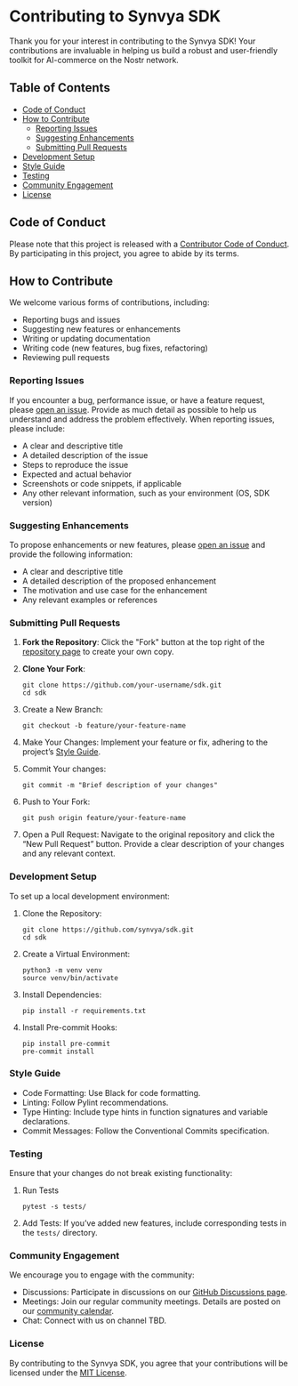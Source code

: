 # Contributing to Synvya SDK

Thank you for your interest in contributing to the Synvya SDK! Your contributions are invaluable in helping us build a robust and user-friendly toolkit for AI-commerce on the Nostr network.

## Table of Contents

- [Code of Conduct](#code-of-conduct)
- [How to Contribute](#how-to-contribute)
  - [Reporting Issues](#reporting-issues)
  - [Suggesting Enhancements](#suggesting-enhancements)
  - [Submitting Pull Requests](#submitting-pull-requests)
- [Development Setup](#development-setup)
- [Style Guide](#style-guide)
- [Testing](#testing)
- [Community Engagement](#community-engagement)
- [License](#license)

## Code of Conduct

Please note that this project is released with a [Contributor Code of Conduct](CODE_OF_CONDUCT.md). By participating in this project, you agree to abide by its terms.

## How to Contribute

We welcome various forms of contributions, including:

- Reporting bugs and issues
- Suggesting new features or enhancements
- Writing or updating documentation
- Writing code (new features, bug fixes, refactoring)
- Reviewing pull requests

### Reporting Issues

If you encounter a bug, performance issue, or have a feature request, please [open an issue](https://github.com/synvya/sdk/issues/new). Provide as much detail as possible to help us understand and address the problem effectively. When reporting issues, please include:

- A clear and descriptive title
- A detailed description of the issue
- Steps to reproduce the issue
- Expected and actual behavior
- Screenshots or code snippets, if applicable
- Any other relevant information, such as your environment (OS, SDK version)

### Suggesting Enhancements

To propose enhancements or new features, please [open an issue](https://github.com/synvya/sdk/issues/new) and provide the following information:

- A clear and descriptive title
- A detailed description of the proposed enhancement
- The motivation and use case for the enhancement
- Any relevant examples or references

### Submitting Pull Requests

1. **Fork the Repository**: Click the "Fork" button at the top right of the [repository page](https://github.com/synvya/sdk) to create your own copy.

2. **Clone Your Fork**:
   ```shell
   git clone https://github.com/your-username/sdk.git
   cd sdk
   ```
3. Create a New Branch:
    ```shell
    git checkout -b feature/your-feature-name
    ```
4. Make Your Changes: Implement your feature or fix, adhering to the project’s [Style Guide](#style-guide).
5. Commit Your changes:
    ```shell
    git commit -m "Brief description of your changes"
    ```
6. Push to Your Fork:
   ```shell
   git push origin feature/your-feature-name
   ```
7. Open a Pull Request: Navigate to the original repository and click the “New Pull Request” button. Provide a clear description of your changes and any relevant context.

### Development Setup
To set up a local development environment:
1. Clone the Repository:
    ```shell
    git clone https://github.com/synvya/sdk.git
    cd sdk
    ```
2. Create a Virtual Environment:
   ```shell
   python3 -m venv venv
   source venv/bin/activate
   ```
3. Install Dependencies:
   ```shell
   pip install -r requirements.txt
   ```
4. Install Pre-commit Hooks:
   ```shell
   pip install pre-commit
   pre-commit install
   ```
### Style Guide
- Code Formatting: Use Black for code formatting.
- Linting: Follow Pylint recommendations.
- Type Hinting: Include type hints in function signatures and variable declarations.
- Commit Messages: Follow the Conventional Commits specification.

### Testing
Ensure that your changes do not break existing functionality:
1. Run Tests
   ```shell
   pytest -s tests/
   ```
2. Add Tests: If you’ve added new features, include corresponding tests in the `tests/` directory.

### Community Engagement

We encourage you to engage with the community:
- Discussions: Participate in discussions on our [GitHub Discussions page](https://github.com/synvya/sdk/discussions).
- Meetings: Join our regular community meetings. Details are posted on our [community calendar](https://github.com/synvya/sdk/wiki/Community-Calendar).
- Chat: Connect with us on channel TBD.

### License
By contributing to the Synvya SDK, you agree that your contributions will be licensed under the [MIT License](LICENSE).
   
 
